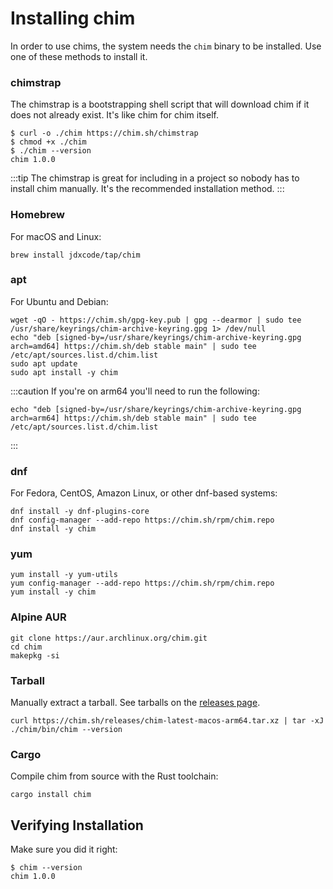 # Installing chim

In order to use chims, the system needs the `chim` binary to be installed. Use one of these methods to install it.

### chimstrap

The chimstrap is a bootstrapping shell script that will download chim if it does not already exist. It's like chim for chim itself.

```
$ curl -o ./chim https://chim.sh/chimstrap
$ chmod +x ./chim
$ ./chim --version
chim 1.0.0
```

:::tip
The chimstrap is great for including in a project so nobody has to install chim manually. It's the recommended installation method.
:::

### Homebrew

For macOS and Linux:

```sh-session
brew install jdxcode/tap/chim
```

### apt

For Ubuntu and Debian:

```sh-session
wget -qO - https://chim.sh/gpg-key.pub | gpg --dearmor | sudo tee /usr/share/keyrings/chim-archive-keyring.gpg 1> /dev/null
echo "deb [signed-by=/usr/share/keyrings/chim-archive-keyring.gpg arch=amd64] https://chim.sh/deb stable main" | sudo tee /etc/apt/sources.list.d/chim.list
sudo apt update
sudo apt install -y chim
```

:::caution
If you're on arm64 you'll need to run the following:

```sh-session
echo "deb [signed-by=/usr/share/keyrings/chim-archive-keyring.gpg arch=arm64] https://chim.sh/deb stable main" | sudo tee /etc/apt/sources.list.d/chim.list
```
:::

### dnf

For Fedora, CentOS, Amazon Linux, or other dnf-based systems:

```sh-session
dnf install -y dnf-plugins-core
dnf config-manager --add-repo https://chim.sh/rpm/chim.repo
dnf install -y chim
```

### yum

```sh-session
yum install -y yum-utils
yum config-manager --add-repo https://chim.sh/rpm/chim.repo
yum install -y chim
```

### Alpine AUR

```sh-session
git clone https://aur.archlinux.org/chim.git
cd chim
makepkg -si
```

### Tarball

Manually extract a tarball. See tarballs on the [releases page](https://github.com/jdxcode/chim/releases).

```sh-session
curl https://chim.sh/releases/chim-latest-macos-arm64.tar.xz | tar -xJ
./chim/bin/chim --version
```

### Cargo

Compile chim from source with the Rust toolchain:

```sh-session
cargo install chim
```

## Verifying Installation

Make sure you did it right:

```sh-session
$ chim --version
chim 1.0.0
```
